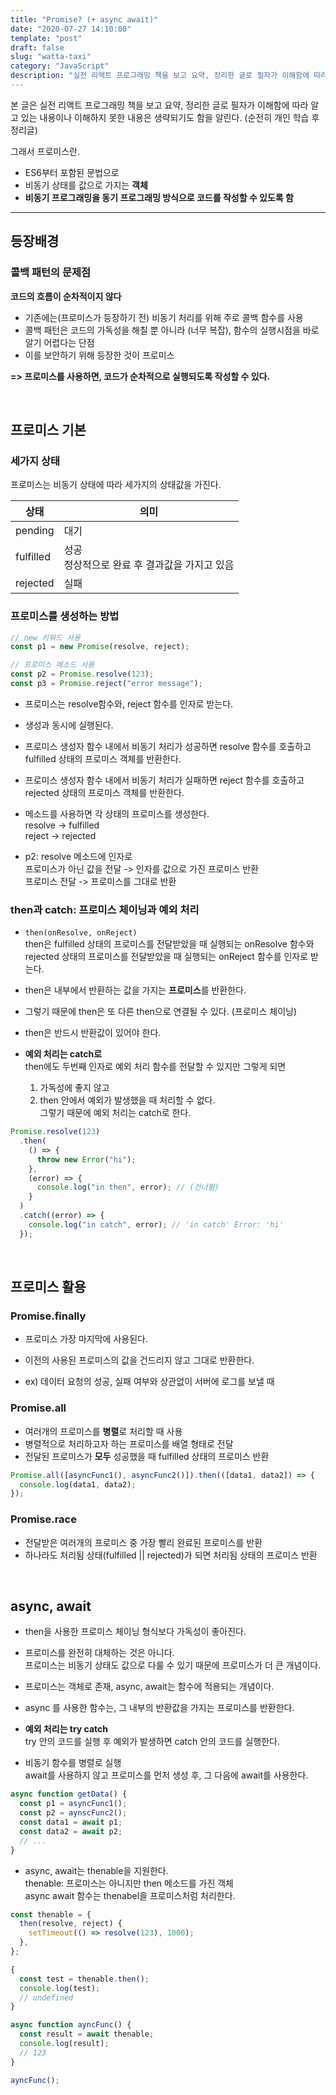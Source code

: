```yaml
---
title: "Promise? (+ async await)"
date: "2020-07-27 14:10:00"
template: "post"
draft: false
slug: "watta-taxi"
category: "JavaScript"
description: "실전 리액트 프로그래밍 책을 보고 요약, 정리한 글로 필자가 이해함에 따라 알고 있는 내용이나 이해하지 못한 내용은 생략되기도 했다"
---
```


본 글은 실전 리액트 프로그래밍 책을 보고 요약, 정리한 글로 필자가 이해함에 따라 알고 있는 내용이나 이해하지 못한 내용은 생략되기도 함을 알린다. (순전히 개인 학습 후 정리글)

그래서 프로미스란.

- ES6부터 포함된 문법으로
- 비동기 상태를 값으로 가지는 **객체**
- **비동기 프로그래밍을 동기 프로그래밍 방식으로 코드를 작성할 수 있도록 함**

---

## 등장배경

### 콜백 패턴의 문제점

**코드의 흐름이 순차적이지 않다**

- 기존에는(프로미스가 등장하기 전) 비동기 처리를 위해 주로 콜백 함수를 사용
- 콜백 패턴은 코드의 가독성을 해칠 뿐 아니라 (너무 복잡), 함수의 실행시점을 바로 알기 어렵다는 단점
- 이를 보안하기 위해 등장한 것이 프로미스

**=> 프로미스를 사용하면, 코드가 순차적으로 실행되도록 작성할 수 있다.**

<br/>

## 프로미스 기본

### 세가지 상태

프로미스는 비동기 상태에 따라 세가지의 상태값을 가진다.

| 상태      | 의미                                               |
| --------- | -------------------------------------------------- |
| pending   | 대기                                               |
| fulfilled | 성공 <br/> 정상적으로 완료 후 결과값을 가지고 있음 |
| rejected  | 실패                                               |

### 프로미스를 생성하는 방법

```js
// new 키워드 사용
const p1 = new Promise(resolve, reject);

// 프로미스 메소드 사용
const p2 = Promise.resolve(123);
const p3 = Promise.reject("error message");
```

- 프로미스는 resolve함수와, reject 함수를 인자로 받는다.

- 생성과 동시에 실행된다.

- 프로미스 생성자 함수 내에서 비동기 처리가 성공하면 resolve 함수를 호출하고 fulfilled 상태의 프로미스 객체를 반환한다.

- 프로미스 생성자 함수 내에서 비동기 처리가 실패하면 reject 함수를 호출하고 rejected 상태의 프로미스 객체를 반환한다.

- 메소드를 사용하면 각 상태의 프로미스를 생성한다.  
  resolve -> fulfilled  
  reject -> rejected

- p2: resolve 메소드에 인자로  
  프로미스가 아닌 값을 전달 -> 인자를 값으로 가진 프로미스 반환  
  프로미스 전달 -> 프로미스를 그대로 반환

### then과 catch: 프로미스 체이닝과 예외 처리

- `then(onResolve, onReject)`  
  then은 fulfilled 상태의 프로미스를 전달받았을 때 실행되는 onResolve 함수와 rejected 상태의 프로미스를 전달받았을 때 실행되는 onReject 함수를 인자로 받는다.

- then은 내부에서 반환하는 값을 가지는 **프로미스**를 반환한다.

- 그렇기 때문에 then은 또 다른 then으로 연결될 수 있다. (프로미스 체이닝)

- then은 반드시 반환값이 있어야 한다.

- **예외 처리는 catch로**  
  then에도 두번째 인자로 예외 처리 함수를 전달할 수 있지만 그렇게 되면
  1. 가독성에 좋지 않고
  2. then 안에서 예외가 발생했을 때 처리할 수 없다.  
     그렇기 때문에 예외 처리는 catch로 한다.

```js
Promise.resolve(123)
  .then(
    () => {
      throw new Error("hi");
    },
    (error) => {
      console.log("in then", error); // (건너뜀)
    }
  )
  .catch((error) => {
    console.log("in catch", error); // 'in catch' Error: 'hi'
  });
```

<br />

## 프로미스 활용

### Promise.finally

- 프로미스 가장 마지막에 사용된다.

- 이전의 사용된 프로미스의 값을 건드리지 않고 그대로 반환한다.

- ex) 데이터 요청의 성공, 실패 여부와 상관없이 서버에 로그를 보낼 때

### Promise.all

- 여러개의 프로미스를 **병렬**로 처리할 때 사용
- 병렬적으로 처리하고자 하는 프로미스를 배열 형태로 전달
- 전달된 프로미스가 **모두** 성공했을 때 fulfilled 상태의 프로미스 반환

```js
Promise.all([asyncFunc1(), asyncFunc2()]).then(([data1, data2]) => {
  console.log(data1, data2);
});
```

### Promise.race

- 전달받은 여러개의 프로미스 중 가장 빨리 완료된 프로미스를 반환
- 하나라도 처리됨 상태(fulfilled || rejected)가 되면 처리됨 상태의 프로미스 반환

<br />

## async, await

- then을 사용한 프로미스 체이닝 형식보다 가독성이 좋아진다.

- 프로미스를 완전히 대체하는 것은 아니다.  
  프로미스는 비동기 상태도 값으로 다룰 수 있기 때문에 프로미스가 더 큰 개념이다.

- 프로미스는 객체로 존재, async, await는 함수에 적용되는 개념이다.

- async 를 사용한 함수는, 그 내부의 반환값을 가지는 프로미스를 반환한다.

- **예외 처리는 try catch**  
  try 안의 코드를 실행 후 예외가 발생하면 catch 안의 코드를 실행한다.

- 비동기 함수를 병렬로 실행  
  await를 사용하지 않고 프로미스를 먼저 생성 후, 그 다음에 await를 사용한다.

```js
async function getData() {
  const p1 = asyncFunc1();
  const p2 = aynscFunc2();
  const data1 = await p1;
  const data2 = await p2;
  // ...
}
```

- async, await는 thenable을 지원한다.  
  thenable: 프로미스는 아니지만 then 메소드를 가진 객체  
  async await 함수는 thenabel을 프로미스처럼 처리한다.

```js
const thenable = {
  then(resolve, reject) {
    setTimeout(() => resolve(123), 1000);
  },
};

{
  const test = thenable.then();
  console.log(test);
  // undefined
}

async function ayncFunc() {
  const result = await thenable;
  console.log(result);
  // 123
}

ayncFunc();
```
